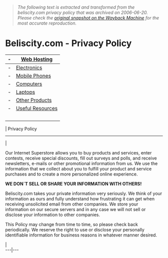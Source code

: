 > *The following text is extracted and transformed from the beliscity.com privacy policy that was archived on 2006-06-20. Please check the [original snapshot on the Wayback Machine](https://web.archive.org/web/20060620062833id_/http%3A//www.beliscity.com/internal/privacy.asp) for the most accurate reproduction.*

# Beliscity.com - Privacy Policy

| - | [Web Hosting](https://web.archive.org/web/20060620062833id_/http%3A//www.beliscity.com/internal/webhosting_pakistan.asp)  
---|---  
- | [Electronics](https://web.archive.org/web/20060620062833id_/http%3A//www.beliscity.com/shop/ElectronicsHome.asp)  
- | [Mobile Phones](https://web.archive.org/web/20060620062833id_/http%3A//www.beliscity.com/shop/mobile.asp)  
- | [Computers ](https://web.archive.org/web/20060620062833id_/http%3A//www.beliscity.com/shop/computer.asp)  
- | [Laptops](https://web.archive.org/web/20060620062833id_/http%3A//www.beliscity.com/shop/laptops.asp)  
- | [Other Products](https://web.archive.org/web/20060620062833id_/http%3A//www.beliscity.com/shop/specialproduct.asp)  
- | [Useful Resources](https://web.archive.org/web/20060620062833id_/http%3A//www.beliscity.com/corporate/index.asp)  
  |    
  
[](http://www.belisprintshop.com/)  
  
| Privacy Policy  
  
---  
| 

Our Internet Superstore allows you to buy products and services, enter contests, receive special discounts, fill out surveys and polls, and receive newsletters, e-mails or other promotional information from us. We use the information that we collect about you to fulfill your product and service purchases and to create a more personalized online experience. 

**WE DON`T SELL OR SHARE YOUR INFORMATION WITH OTHERS!**

Beliscity.com takes your private information very seriously. We think of your information as ours and fully understand how frustrating it can get when receiving unsolicited email from other companies. We store your information on our secure servers and in any case we will not sell or disclose your information to other companies.

This Policy may change from time to time, so please check back periodically. We reserve the right to use or disclose your personally identifiable information for business reasons in whatever manner desired. 

|   
---|---  
   
 
